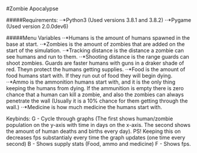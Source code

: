 #Zombie Apocalypse

#####Requirements:
⋅⋅*Python3 (Used versions 3.8.1 and 3.8.2)
⋅⋅*Pygame (Used version 2.0.0dev6)

#####Menu Variables
⋅⋅*Humans is the amount of humans spawned in the base at start.
⋅⋅*Zombies is the amount of zombies that are added on the start of the simulation.
⋅⋅*Tracking distance is the distance a zombie can see humans and run to them.
⋅⋅*Shooting distance is the range guards can shoot zombies. Guards are faster humans with guns in a draker shade of red. Theyn protect the humans getting supplies.
⋅⋅*Food is the amount of food humans start with. If they run out of food they will begin dying.
⋅⋅*Ammo is the ammonition humans start with, and it is the only thing keeping the humans from dying. If the ammunition is empty there is zero chance that a human can kill a zombie, and also the zombies can always penetrate the wall (Usually it is a 10% chance for them getting through the wall.)
⋅⋅*Medicine is how much medicine the humans start with.

Keybinds:
G - Cycle through graphs (The first shows human/zombie population on the y-axis with time in days on the x-axis. The second shows the amount of human deaths and births every day). PS! Keeping this on decreases fps substantialy every time the graph updates (one time every second)
B - Shows supply stats (Food, ammo and medicine)
F - Shows fps.
